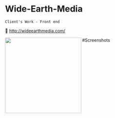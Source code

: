 # Wide-Earth-Media
                                                                                                    
` Client's Work - Front end `

:link: <a>http://wideearthmedia.com/</a>

#Screenshots
<a href="http://i.imgur.com/QMDQzMG.png"><img src="http://i.imgur.com/QMDQzMG.png" align="left" width="250"></a>
